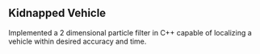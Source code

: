 ## Kidnapped Vehicle

Implemented a 2 dimensional particle filter in C++ capable of localizing a vehicle within desired accuracy and time.
